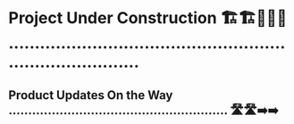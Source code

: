 # Project Under Construction 🏗️🏗️🚧🚧🚧 ..............................................................................

## Product Updates On the Way ........................................................ 🛣️🛣️➡️➡️






